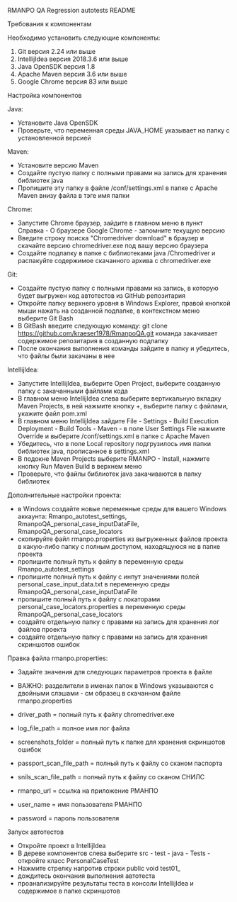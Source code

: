 RMANPO QA Regression autotests README


Требования к компонентам

Необходимо установить следующие компоненты:
1. Git версия 2.24 или выше
2. IntellijIdea версия 2018.3.6 или выше
3. Java OpenSDK версия 1.8
4. Apache Maven версия 3.6 или выше
5. Google Chrome версия 83 или выше


Настройка компонентов

Java:
- Установите Java OpenSDK
- Проверьте, что переменная среды JAVA_HOME указывает на папку с установленной версией

Maven:
- Установите версию Maven
- Создайте пустую папку с полными правами на запись для хранения библиотек java
- Пропишите эту папку в файле /conf/settings.xml в папке с Apache Maven внизу файла в тэге <localRepository>имя папки</localRepository>

Chrome:
- Запустите Chrome браузер, зайдите в главном меню в пункт Справка - О браузере Google Chrome - запомните текущую версию
- Введите строку поиска "Chromedriver download" в браузер и скачайте версию chromedriver.exe под вашу версию браузера
- Создайте подпапку в папке с библиотеками java /Chromedriver и распакуйте содержимое скачанного архива с chromedriver.exe

Git:
- Создайте пустую папку с полными правами на запись, в которую будет выгружен код автотестов из GitHub репозитария
- Откройте папку верхнего уровня в Windows Explorer, правой кнопкой мыши нажать на созданной подпапке, в контекстном меню выберите Git Bash
- В GitBash введите следующую команду:
git clone https://github.com/kraeser1978/RmanpoQA.git
команда закачивает содержимое репозитария в созданную подпапку
- После окончания выполнения команды зайдите в папку и убедитесь, что файлы были закачаны в нее

IntellijIdea:
- Запустите IntellijIdea, выберите Open Project, выберите созданную папку с закачанными файлами кода
- В главном меню IntellijIdea слева выберите вертикальную вкладку Maven Projects, в ней нажмите кнопку +, выберите папку с файлами, укажите файл pom.xml
- В главном меню IntellijIdea зайдите File - Settings - Build Execution Deployment - Build Tools - Maven - в поле User Settings File нажмите Override и выберите /conf/settings.xml в папке с Apache Maven
- Убедитесь, что в поле Local repository подгрузилось имя папки библиотек java, прописанное в settings.xml
- В подокне Maven Projects выберите RMANPO - Install, нажмите кнопку Run Maven Build в верхнем меню
- Проверьте, что файлы библиотек java закачиваются в папку библиотек


Дополнительные настройки проекта:
- в Windows создайте новые переменные среды для вашего Windows аккаунта: Rmanpo_autotest_settings, RmanpoQA_personal_case_inputDataFile, RmanpoQA_personal_case_locators
- скопируйте файл rmanpo.properties из выгруженных файлов проекта в какую-либо папку с полным доступом, находящуюся не в папке проекта
- пропишите полный путь к файлу в переменную среды Rmanpo_autotest_settings
- пропишите полный путь к файлу с инпут значениями полей personal_case_input_data.txt в переменную среды RmanpoQA_personal_case_inputDataFile
- пропишите полный путь к файлу с локаторами personal_case_locators.properties в переменную среды RmanpoQA_personal_case_locators
- создайте отдельную папку с правами на запись для хранения лог файлов проекта
- создайте отдельную папку с правами на запись для хранения скриншотов ошибок

Правка файла rmanpo.properties:
- Задайте значения для следующих параметров проекта в файле
- ВАЖНО: разделители в именах папок в Windows указываются с двойными слэшами - см образец в скачанном файле rmanpo.properties

- driver_path = полный путь к файлу chromedriver.exe
- log_file_path = полное имя лог файла
- screenshots_folder = полный путь к папке для хранения скриншотов ошибок
- passport_scan_file_path = полный путь к файлу со сканом паспорта
- snils_scan_file_path = полный путь к файлу со сканом СНИЛС
- rmanpo_url = ссылка на приложение РМАНПО
- user_name = имя пользователя РМАНПО
- password = пароль пользователя



Запуск автотестов

- Откройте проект в IntellijIdea
- В дереве компонентов слева выберите src - test - java - Tests - откройте класс PersonalCaseTest 
- Нажмите стрелку напротив строки public void test01_
- дождитесь окончания выполнения автотеста
- проанализируйте результаты теста в консоли IntellijIdea и содержимое в папке скриншотов

